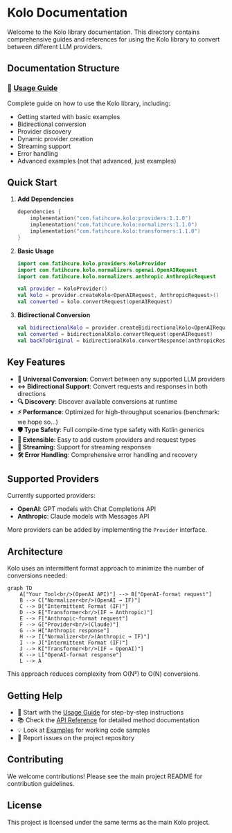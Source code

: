 # Kolo Documentation

Welcome to the Kolo library documentation. This directory contains comprehensive guides and references for using the Kolo library to convert between different LLM providers.

## Documentation Structure

### 📖 [Usage Guide](usage-guide.md)
Complete guide on how to use the Kolo library, including:
- Getting started with basic examples
- Bidirectional conversion
- Provider discovery
- Dynamic provider creation
- Streaming support
- Error handling
- Advanced examples (not that advanced, just examples)


## Quick Start

1. **Add Dependencies**
   ```kotlin
   dependencies {
       implementation("com.fatihcure.kolo:providers:1.1.0")
       implementation("com.fatihcure.kolo:normalizers:1.1.0")
       implementation("com.fatihcure.kolo:transformers:1.1.0")
   }
   ```

2. **Basic Usage**
   ```kotlin
   import com.fatihcure.kolo.providers.KoloProvider
   import com.fatihcure.kolo.normalizers.openai.OpenAIRequest
   import com.fatihcure.kolo.normalizers.anthropic.AnthropicRequest

   val provider = KoloProvider()
   val kolo = provider.createKolo<OpenAIRequest, AnthropicRequest>()
   val converted = kolo.convertRequest(openAIRequest)
   ```

3. **Bidirectional Conversion**
   ```kotlin
   val bidirectionalKolo = provider.createBidirectionalKolo<OpenAIRequest, AnthropicRequest>()
   val converted = bidirectionalKolo.convertRequest(openAIRequest)
   val backToOriginal = bidirectionalKolo.convertResponse(anthropicResponse)
   ```

## Key Features

- **🔄 Universal Conversion**: Convert between any supported LLM providers
- **↔️ Bidirectional Support**: Convert requests and responses in both directions
- **🔍 Discovery**: Discover available conversions at runtime
- **⚡ Performance**: Optimized for high-throughput scenarios (benchmark: we hope so...)
- **🛡️ Type Safety**: Full compile-time type safety with Kotlin generics
- **🔌 Extensible**: Easy to add custom providers and request types
- **📡 Streaming**: Support for streaming responses
- **🛠️ Error Handling**: Comprehensive error handling and recovery

## Supported Providers

Currently supported providers:
- **OpenAI**: GPT models with Chat Completions API
- **Anthropic**: Claude models with Messages API

More providers can be added by implementing the `Provider` interface.

## Architecture

Kolo uses an intermittent format approach to minimize the number of conversions needed:

```mermaid
graph TD
    A["Your Tool<br/>(OpenAI API)"] --> B["OpenAI-format request"]
    B --> C["Normalizer<br/>(OpenAI → IF)"]
    C --> D["Intermittent Format (IF)"]
    D --> E["Transformer<br/>(IF → Anthropic)"]
    E --> F["Anthropic-format request"]
    F --> G["Provider<br/>(Claude)"]
    G --> H["Anthropic response"]
    H --> I["Normalizer<br/>(Anthropic → IF)"]
    I --> J["Intermittent Format (IF)"]
    J --> K["Transformer<br/>(IF → OpenAI)"]
    K --> L["OpenAI-format response"]
    L --> A
```

This approach reduces complexity from O(N²) to O(N) conversions.

## Getting Help

- 📖 Start with the [Usage Guide](usage-guide.md) for step-by-step instructions
- 📚 Check the [API Reference](api-reference.md) for detailed method documentation
- 💡 Look at [Examples](examples.md) for working code samples
- 🐛 Report issues on the project repository

## Contributing

We welcome contributions! Please see the main project README for contribution guidelines.

## License

This project is licensed under the same terms as the main Kolo project.
